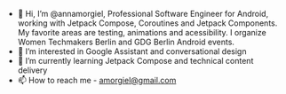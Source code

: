 - 👋 Hi, I’m @annamorgiel, Professional Software Engineer for Android, working with Jetpack Compose, Coroutines and Jetpack Components. 
My favorite areas are testing, animations and acessibility. I organize Women Techmakers Berlin and GDG Berlin Android events.
- 👀 I’m interested in Google Assistant and conversational design
- 🌱 I’m currently learning Jetpack Compose and technical content delivery
- 📫 How to reach me - amorgiel@gmail.com

<!---
annamorgiel/annamorgiel is a ✨ special ✨ repository because its `README.md` (this file) appears on your GitHub profile.
You can click the Preview link to take a look at your changes.
--->
